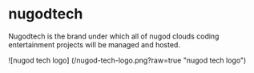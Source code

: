 # nugodtech
Nugodtech is the brand under which all of nugod clouds coding entertainment projects will be managed and hosted. 


![nugod tech logo] (/nugod-tech-logo.png?raw=true "nugod tech logo")
